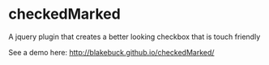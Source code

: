 checkedMarked
=============

A jquery plugin that creates a better looking checkbox that is touch friendly

See a demo here: http://blakebuck.github.io/checkedMarked/
